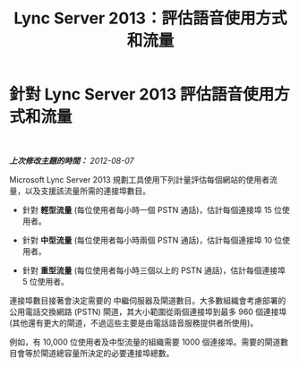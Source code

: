 ﻿---
title: Lync Server 2013：評估語音使用方式和流量
TOCTitle: 評估語音使用方式和流量
ms:assetid: 621b08fb-f894-4d91-ac38-e443401b098b
ms:mtpsurl: https://technet.microsoft.com/zh-tw/library/Gg398439(v=OCS.15)
ms:contentKeyID: 49291110
ms.date: 08/10/2015
mtps_version: v=OCS.15
ms.translationtype: HT
---

# 針對 Lync Server 2013 評估語音使用方式和流量

 

_**上次修改主題的時間：** 2012-08-07_

Microsoft Lync Server 2013 規劃工具使用下列計量評估每個網站的使用者流量，以及支援該流量所需的連接埠數目。

  -   
    針對 **輕型流量** (每位使用者每小時一個 PSTN 通話)，估計每個連接埠 15 位使用者。

  -   
    針對 **中型流量** (每位使用者每小時兩個 PSTN 通話)，估計每個連接埠 10 位使用者。

  -   
    針對 **重型流量** (每位使用者每小時三個以上的 PSTN 通話)，估計每個連接埠 5 位使用者。

連接埠數目接著會決定需要的 中繼伺服器及閘道數目。大多數組織會考慮部署的公用電話交換網路 (PSTN) 閘道，其大小範圍從兩個連接埠到最多 960 個連接埠 (其他還有更大的閘道，不過這些主要是由電話語音服務提供者所使用)。

例如，有 10,000 位使用者及中型流量的組織需要 1000 個連接埠。需要的閘道數目會等於閘道總容量所決定的必要連接埠總數。

